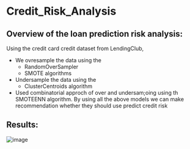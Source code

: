 # Credit_Risk_Analysis
## Overview of the loan prediction risk analysis:
Using the credit card credit dataset from LendingClub, 
- We ovresample the data using the 
    - RandomOverSampler
    - SMOTE algorithms
- Undersample the data using the 
    - ClusterCentroids algorithm
- Used combinatorial approch of over and undersam;oing using th SMOTEENN algorithm.
By using all the above models we can make recommendation whether they should use predict credit risk

## Results:

![image]()


  


 
 
